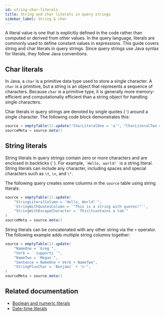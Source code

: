 ```yaml
---
id: string-char-literals
title: String and char literals in query strings
sidebar_label: String & char
---
```


A literal value is one that is explicitly defined in the code rather than computed or derived from other values. In the query language, literals are commonly used to define constant values in expressions. This guide covers string and char literals in query strings. Since query strings use Java syntax for literals, they follow Java conventions.

## Char literals

In Java, a `char` is a primitive data type used to store a single character. A `char` is a primitive, but a string is an object that represents a sequence of characters. Because `char` is a primitive type, it is generally more memory-efficient and computationally efficient than a string object for handling single characters.

Char literals in query strings are denoted by single quotes (`'`) around a single character. The following code block demonstrates this:

```groovy order=source,sourceMeta
source = emptyTable(1).update("CharLiteralOne = 'a'", "CharLiteralTwo = 'A'")
sourceMeta = source.meta()
```

## String literals

String literals in query strings contain zero or more characters and are enclosed in backticks (`` ` ``). For example, `` `Hello, world!` `` is a string literal. String literals can include any character, including spaces and special characters such as `\t`, `\n`, and `\"`.

The following query creates some columns in the `source` table using string literals:

```groovy order=source
source = emptyTable(1).update(
    "StringLiteralColumn = `Hello, World!`",
    'StringWithQuotesColumn = `"This is a string with quotes!"`',
    "StringWithEscapeCharacter = `This\tcontains a tab`"
)
sourceMeta = source.meta()
```

String literals can be concatenated with any other string via the `+` operator. The following example adds multiple string columns together:

```groovy order=source,sourceMeta
source = emptyTable(1).update(
    "NameOne = `Greg`",
    "Verb = ` supports `",
    "NameTwo = `Megan`",
    "Sentence = NameOne + Verb + NameTwo",
    "StringPlusChar = `Benjami` + 'n'",
)
sourceMeta = source.meta()
```

## Related documentation

- [Boolean and numeric literals](./boolean-numeric-literals.md)
- [Date-time literals](./date-time-literals.md)

